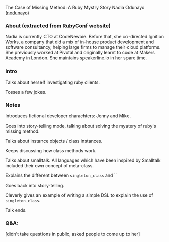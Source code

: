 The Case of Missing Method: A Ruby Mystry Story
Nadia Odunayo ([nodunayo](https://twitter.com/nodunayo))

### About (extracted from RubyConf website)

Nadia is currently CTO at CodeNewbie. Before that, she co-directed Ignition Works, a company that did a mix of in-house product development and software consultancy, helping large firms to manage their cloud platforms. She previously worked at Pivotal and originally learnt to code at Makers Academy in London. She maintains speakerline.io in her spare time.

### Intro

Talks about herself investigating ruby clients.

Tosses a few jokes.

### Notes

Introduces fictional developer charachters: Jenny and Mike.

Goes into story-telling mode, talking about solving the mystery of ruby's missing method.

Talks about instance objects / class instances.

Keeps discussing how class methods work.

Talks about smalltalk. All languages which have been inspired by Smalltalk included their own concept of meta-class.

Explains the different between `singleton_class` and ``

Goes back into story-telling.

Cleverly gives an example of writing a simple DSL to explain the use of `singleton_class`.

Talk ends.

### Q&A:

[didn't take questions in public, asked people to come up to her]
